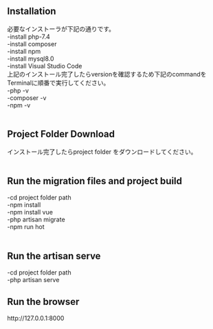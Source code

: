 <h2>Installation</h2>
必要なインストーラが下記の通りです。<br>
-install php-7.4<br>
-install composer<br>
-install npm<br>
-install mysql8.0<br>
-install Visual Studio Code<br>
上記のインストール完了したらversionを確認するため下記のcommandをTerminalに順番で実行してください。<br>
-php -v<br>
-composer -v<br>
-npm -v<br>
<br>
<h2>Project Folder Download</h2>
インストール完了したらproject folder をダウンロードしてください。<br>
<br>
<h2>Run the migration files and project build</h2>
-cd project folder path<br>
-npm install<br>
-npm install vue<br>
-php artisan migrate<br>
-npm run hot<br>
<br>
<h2>Run the artisan serve</h2>
-cd project folder path<br>
-php artisan serve<br>

<h2>Run the browser</h2>
http://127.0.0.1:8000



